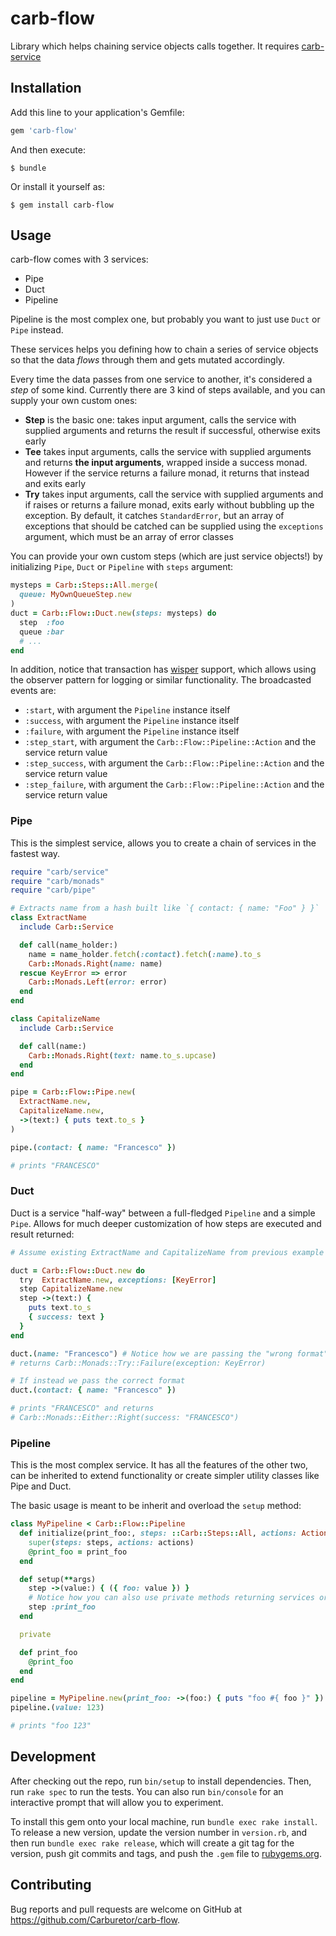 # carb-flow

Library which helps chaining service objects calls together. It requires
[carb-service](https://github.com/Carburetor/carb-service)

## Installation

Add this line to your application's Gemfile:

```ruby
gem 'carb-flow'
```

And then execute:

    $ bundle

Or install it yourself as:

    $ gem install carb-flow

## Usage

carb-flow comes with 3 services:

- Pipe
- Duct
- Pipeline

Pipeline is the most complex one, but probably you want to just use `Duct` or
`Pipe` instead.

These services helps you defining how to chain a series of service objects so
that the data _flows_ through them and gets mutated accordingly.

Every time the data passes from one service to another, it's considered a
_step_ of some kind. Currently there are 3 kind of steps available, and you can
supply your own custom ones:

- **Step** is the basic one: takes input argument, calls the service with
  supplied arguments and returns the result if successful, otherwise exits early
- **Tee** takes input arguments, calls the service with supplied arguments and
  returns **the input arguments**, wrapped inside a success monad. However if
  the service returns a failure monad, it returns that instead and exits early
- **Try** takes input arguments, call the service with supplied arguments and if
  raises or returns a failure monad, exits early without bubbling up the
  exception. By default, it catches `StandardError`, but an array of exceptions
  that should be catched can be supplied using the `exceptions` argument, which
  must be an array of error classes

You can provide your own custom steps (which are just service objects!) by
initializing `Pipe`, `Duct` or `Pipeline` with `steps` argument:

```ruby
mysteps = Carb::Steps::All.merge(
  queue: MyOwnQueueStep.new
)
duct = Carb::Flow::Duct.new(steps: mysteps) do
  step  :foo
  queue :bar
  # ...
end
```

In addition, notice that transaction has
[wisper](https://github.com/krisleech/wisper) support, which allows using the
observer pattern for logging or similar functionality. The broadcasted events
are:

- `:start`, with argument the `Pipeline` instance itself
- `:success`, with argument the `Pipeline` instance itself
- `:failure`, with argument the `Pipeline` instance itself
- `:step_start`, with argument the `Carb::Flow::Pipeline::Action` and the
  service return value
- `:step_success`, with argument the `Carb::Flow::Pipeline::Action` and the
  service return value
- `:step_failure`, with argument the `Carb::Flow::Pipeline::Action` and the
  service return value

### Pipe

This is the simplest service, allows you to create a chain of services in the
fastest way.

```ruby
require "carb/service"
require "carb/monads"
require "carb/pipe"

# Extracts name from a hash built like `{ contact: { name: "Foo" } }`
class ExtractName
  include Carb::Service

  def call(name_holder:)
    name = name_holder.fetch(:contact).fetch(:name).to_s
    Carb::Monads.Right(name: name)
  rescue KeyError => error
    Carb::Monads.Left(error: error)
  end
end

class CapitalizeName
  include Carb::Service

  def call(name:)
    Carb::Monads.Right(text: name.to_s.upcase)
  end
end

pipe = Carb::Flow::Pipe.new(
  ExtractName.new,
  CapitalizeName.new,
  ->(text:) { puts text.to_s }
)

pipe.(contact: { name: "Francesco" })

# prints "FRANCESCO"
```

### Duct

Duct is a service "half-way" between a full-fledged `Pipeline` and a simple
`Pipe`. Allows for much deeper customization of how steps are executed and
result returned:

```ruby
# Assume existing ExtractName and CapitalizeName from previous example

duct = Carb::Flow::Duct.new do
  try  ExtractName.new, exceptions: [KeyError]
  step CapitalizeName.new
  step ->(text:) {
    puts text.to_s
    { success: text }
  }
end

duct.(name: "Francesco") # Notice how we are passing the "wrong format"
# returns Carb::Monads::Try::Failure(exception: KeyError)

# If instead we pass the correct format
duct.(contact: { name: "Francesco" })

# prints "FRANCESCO" and returns
# Carb::Monads::Either::Right(success: "FRANCESCO")
```

### Pipeline

This is the most complex service. It has all the features of the other two, can
be inherited to extend functionality or create simpler utility classes like Pipe
and Duct.

The basic usage is meant to be inherit and overload the `setup` method:

```ruby
class MyPipeline < Carb::Flow::Pipeline
  def initialize(print_foo:, steps: ::Carb::Steps::All, actions: ActionList.new)
    super(steps: steps, actions: actions)
    @print_foo = print_foo
  end

  def setup(**args)
    step ->(value:) { ({ foo: value }) }
    # Notice how you can also use private methods returning services or lambdas
    step :print_foo
  end

  private

  def print_foo
    @print_foo
  end
end

pipeline = MyPipeline.new(print_foo: ->(foo:) { puts "foo #{ foo }" })
pipeline.(value: 123)

# prints "foo 123"
```

## Development

After checking out the repo, run `bin/setup` to install dependencies. Then, run `rake spec` to run the tests. You can also run `bin/console` for an interactive prompt that will allow you to experiment.

To install this gem onto your local machine, run `bundle exec rake install`. To release a new version, update the version number in `version.rb`, and then run `bundle exec rake release`, which will create a git tag for the version, push git commits and tags, and push the `.gem` file to [rubygems.org](https://rubygems.org).

## Contributing

Bug reports and pull requests are welcome on GitHub at https://github.com/Carburetor/carb-flow.

